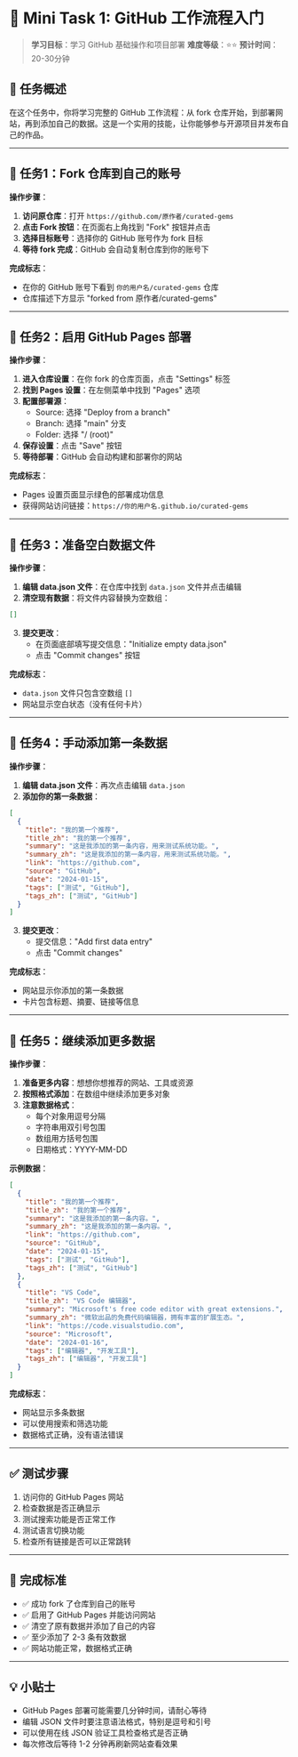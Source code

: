 # 🚀 Mini Task 1: GitHub 工作流程入门

> **学习目标**：学习 GitHub 基础操作和项目部署
> **难度等级**：⭐⭐
> **预计时间**：20-30分钟

## 🎯 任务概述

在这个任务中，你将学习完整的 GitHub 工作流程：从 fork 仓库开始，到部署网站，再到添加自己的数据。这是一个实用的技能，让你能够参与开源项目并发布自己的作品。

---

## 📝 任务1：Fork 仓库到自己的账号

**操作步骤**：

1. **访问原仓库**：打开 `https://github.com/原作者/curated-gems`
2. **点击 Fork 按钮**：在页面右上角找到 "Fork" 按钮并点击
3. **选择目标账号**：选择你的 GitHub 账号作为 fork 目标
4. **等待 fork 完成**：GitHub 会自动复制仓库到你的账号下

**完成标志**：
- 在你的 GitHub 账号下看到 `你的用户名/curated-gems` 仓库
- 仓库描述下方显示 "forked from 原作者/curated-gems"

---

## 📝 任务2：启用 GitHub Pages 部署

**操作步骤**：

1. **进入仓库设置**：在你 fork 的仓库页面，点击 "Settings" 标签
2. **找到 Pages 设置**：在左侧菜单中找到 "Pages" 选项
3. **配置部署源**：
   - Source: 选择 "Deploy from a branch"
   - Branch: 选择 "main" 分支
   - Folder: 选择 "/ (root)"
4. **保存设置**：点击 "Save" 按钮
5. **等待部署**：GitHub 会自动构建和部署你的网站

**完成标志**：
- Pages 设置页面显示绿色的部署成功信息
- 获得网站访问链接：`https://你的用户名.github.io/curated-gems`

---

## 📝 任务3：准备空白数据文件

**操作步骤**：

1. **编辑 data.json 文件**：在仓库中找到 `data.json` 文件并点击编辑
2. **清空现有数据**：将文件内容替换为空数组：
```json
[]
```
3. **提交更改**：
   - 在页面底部填写提交信息："Initialize empty data.json"
   - 点击 "Commit changes" 按钮

**完成标志**：
- `data.json` 文件只包含空数组 `[]`
- 网站显示空白状态（没有任何卡片）

---

## 📝 任务4：手动添加第一条数据

**操作步骤**：

1. **编辑 data.json 文件**：再次点击编辑 `data.json`
2. **添加你的第一条数据**：
```json
[
  {
    "title": "我的第一个推荐",
    "title_zh": "我的第一个推荐",
    "summary": "这是我添加的第一条内容，用来测试系统功能。",
    "summary_zh": "这是我添加的第一条内容，用来测试系统功能。",
    "link": "https://github.com",
    "source": "GitHub",
    "date": "2024-01-15",
    "tags": ["测试", "GitHub"],
    "tags_zh": ["测试", "GitHub"]
  }
]
```
3. **提交更改**：
   - 提交信息："Add first data entry"
   - 点击 "Commit changes"

**完成标志**：
- 网站显示你添加的第一条数据
- 卡片包含标题、摘要、链接等信息

---

## 📝 任务5：继续添加更多数据

**操作步骤**：

1. **准备更多内容**：想想你想推荐的网站、工具或资源
2. **按照格式添加**：在数组中继续添加更多对象
3. **注意数据格式**：
   - 每个对象用逗号分隔
   - 字符串用双引号包围
   - 数组用方括号包围
   - 日期格式：YYYY-MM-DD

**示例数据**：
```json
[
  {
    "title": "我的第一个推荐",
    "title_zh": "我的第一个推荐",
    "summary": "这是我添加的第一条内容。",
    "summary_zh": "这是我添加的第一条内容。",
    "link": "https://github.com",
    "source": "GitHub",
    "date": "2024-01-15",
    "tags": ["测试", "GitHub"],
    "tags_zh": ["测试", "GitHub"]
  },
  {
    "title": "VS Code",
    "title_zh": "VS Code 编辑器",
    "summary": "Microsoft's free code editor with great extensions.",
    "summary_zh": "微软出品的免费代码编辑器，拥有丰富的扩展生态。",
    "link": "https://code.visualstudio.com",
    "source": "Microsoft",
    "date": "2024-01-16",
    "tags": ["编辑器", "开发工具"],
    "tags_zh": ["编辑器", "开发工具"]
  }
]
```

**完成标志**：
- 网站显示多条数据
- 可以使用搜索和筛选功能
- 数据格式正确，没有语法错误

---

## ✅ 测试步骤

1. 访问你的 GitHub Pages 网站
2. 检查数据是否正确显示
3. 测试搜索功能是否正常工作
4. 测试语言切换功能
5. 检查所有链接是否可以正常跳转

---

## 🎉 完成标准

- ✅ 成功 fork 了仓库到自己的账号
- ✅ 启用了 GitHub Pages 并能访问网站
- ✅ 清空了原有数据并添加了自己的内容
- ✅ 至少添加了 2-3 条有效数据
- ✅ 网站功能正常，数据格式正确

---

## 💡 小贴士

- GitHub Pages 部署可能需要几分钟时间，请耐心等待
- 编辑 JSON 文件时要注意语法格式，特别是逗号和引号
- 可以使用在线 JSON 验证工具检查格式是否正确
- 每次修改后等待 1-2 分钟再刷新网站查看效果